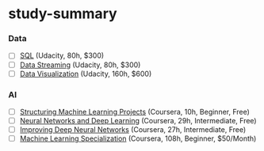 # study-summary

### Data
- [ ] [SQL](https://www.udacity.com/course/learn-sql--nd072) (Udacity, 80h, $300)
- [ ] [Data Streaming](https://www.udacity.com/course/data-streaming-nanodegree--nd029) (Udacity, 80h, $300)
- [ ] [Data Visualization](https://www.udacity.com/course/data-visualization-nanodegree--nd197) (Udacity, 160h, $600)

### AI
- [ ] [Structuring Machine Learning Projects](https://www.coursera.org/learn/machine-learning-projects) (Coursera, 10h, Beginner, Free)
- [ ] [Neural Networks and Deep Learning](https://www.coursera.org/learn/neural-networks-deep-learning) (Coursera, 29h, Intermediate, Free)
- [ ] [Improving Deep Neural Networks](https://www.coursera.org/learn/deep-neural-network) (Coursera, 27h, Intermediate, Free)
- [ ] [Machine Learning Specialization](https://www.coursera.org/specializations/machine-learning-introduction) (Coursera, 108h, Beginner, $50/Month)
